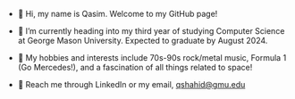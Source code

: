 - 👋 Hi, my name is Qasim. Welcome to my GitHub page! 

- 📖 I’m currently heading into my third year of studying Computer Science at George Mason University. Expected to graduate by August 2024. 

- 🎸 My hobbies and interests include 70s-90s rock/metal music, Formula 1 (Go Mercedes!), and a fascination of all things related to space!

- 📧 Reach me through LinkedIn or my email, qshahid@gmu.edu  

<!---
qasimshahid/qasimshahid is a ✨ special ✨ repository because its `README.md` (this file) appears on your GitHub profile.
You can click the Preview link to take a look at your changes.
--->

